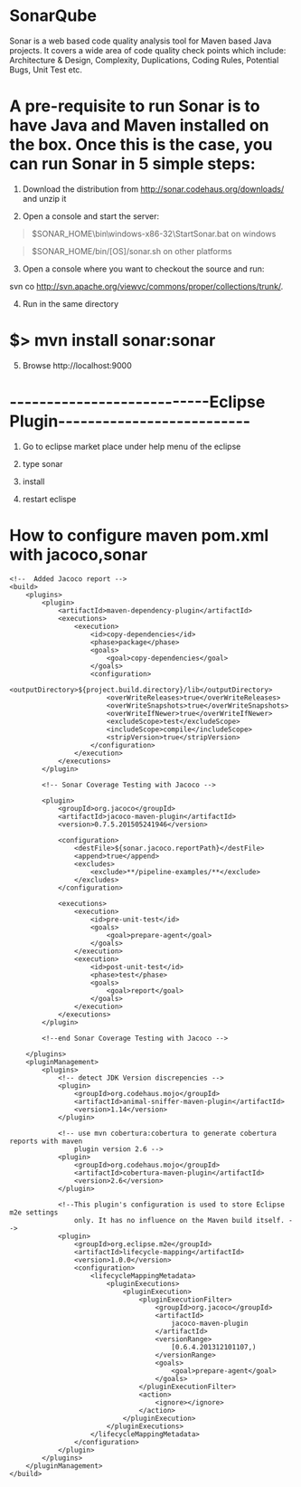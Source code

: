 # SonarQube
Sonar is a web based code quality analysis tool for Maven based Java projects. It covers a wide area of code quality check points which include: Architecture & Design, Complexity, Duplications, Coding Rules, Potential Bugs, Unit Test etc.


# A pre-requisite to run Sonar is to have Java and Maven installed on the box. Once this is the case, you can run Sonar in 5 simple steps:

1. Download the distribution from http://sonar.codehaus.org/downloads/ and unzip it

2. Open a console and start the server:

> $SONAR_HOME\bin\windows-x86-32\StartSonar.bat on windows

> $SONAR_HOME/bin/[OS]/sonar.sh on other platforms

3. Open a console where you want to checkout the source and run:

svn co http://svn.apache.org/viewvc/commons/proper/collections/trunk/.

4. Run in the same directory
# $>      mvn install sonar:sonar 


5. Browse http://localhost:9000

# ---------------------------Eclipse Plugin--------------------------
1) Go to eclipse market place under help menu of the eclipse

2) type sonar

3) install

4) restart eclispe

# How to configure maven pom.xml  with jacoco,sonar 

	<!--  Added Jacoco report -->
	<build>
		<plugins>
			<plugin>
				<artifactId>maven-dependency-plugin</artifactId>
				<executions>
					<execution>
						<id>copy-dependencies</id>
						<phase>package</phase>
						<goals>
							<goal>copy-dependencies</goal>
						</goals>
						<configuration>
							<outputDirectory>${project.build.directory}/lib</outputDirectory>
							<overWriteReleases>true</overWriteReleases>
							<overWriteSnapshots>true</overWriteSnapshots>
							<overWriteIfNewer>true</overWriteIfNewer>
							<excludeScope>test</excludeScope>
							<includeScope>compile</includeScope>
							<stripVersion>true</stripVersion>
						</configuration>
					</execution>
				</executions>
			</plugin>

			<!-- Sonar Coverage Testing with Jacoco -->

			<plugin>
				<groupId>org.jacoco</groupId>
				<artifactId>jacoco-maven-plugin</artifactId>
				<version>0.7.5.201505241946</version>

				<configuration>
					<destFile>${sonar.jacoco.reportPath}</destFile>
					<append>true</append>
					<excludes>
						<exclude>**/pipeline-examples/**</exclude>
					</excludes>
				</configuration>

				<executions>
					<execution>
						<id>pre-unit-test</id>
						<goals>
							<goal>prepare-agent</goal>
						</goals>
					</execution>
					<execution>
						<id>post-unit-test</id>
						<phase>test</phase>
						<goals>
							<goal>report</goal>
						</goals>
					</execution>
				</executions>
			</plugin>

			<!--end Sonar Coverage Testing with Jacoco -->

		</plugins>
		<pluginManagement>
			<plugins>
				<!-- detect JDK Version discrepencies -->
				<plugin>
					<groupId>org.codehaus.mojo</groupId>
					<artifactId>animal-sniffer-maven-plugin</artifactId>
					<version>1.14</version>
				</plugin>

				<!-- use mvn cobertura:cobertura to generate cobertura reports with maven 
					plugin version 2.6 -->
				<plugin>
					<groupId>org.codehaus.mojo</groupId>
					<artifactId>cobertura-maven-plugin</artifactId>
					<version>2.6</version>
				</plugin>

				<!--This plugin's configuration is used to store Eclipse m2e settings 
					only. It has no influence on the Maven build itself. -->
				<plugin>
					<groupId>org.eclipse.m2e</groupId>
					<artifactId>lifecycle-mapping</artifactId>
					<version>1.0.0</version>
					<configuration>
						<lifecycleMappingMetadata>
							<pluginExecutions>
								<pluginExecution>
									<pluginExecutionFilter>
										<groupId>org.jacoco</groupId>
										<artifactId>
											jacoco-maven-plugin
										</artifactId>
										<versionRange>
											[0.6.4.201312101107,)
										</versionRange>
										<goals>
											<goal>prepare-agent</goal>
										</goals>
									</pluginExecutionFilter>
									<action>
										<ignore></ignore>
									</action>
								</pluginExecution>
							</pluginExecutions>
						</lifecycleMappingMetadata>
					</configuration>
				</plugin>
			</plugins>
		</pluginManagement>
	</build>
